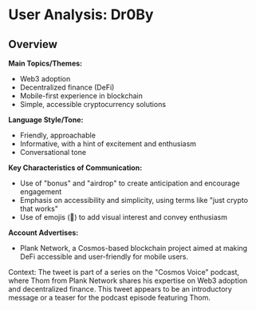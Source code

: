 # User Analysis: Dr0By

## Overview

**Main Topics/Themes:**

* Web3 adoption
* Decentralized finance (DeFi)
* Mobile-first experience in blockchain
* Simple, accessible cryptocurrency solutions

**Language Style/Tone:**

* Friendly, approachable
* Informative, with a hint of excitement and enthusiasm
* Conversational tone

**Key Characteristics of Communication:**

* Use of "bonus" and "airdrop" to create anticipation and encourage engagement
* Emphasis on accessibility and simplicity, using terms like "just crypto that works"
* Use of emojis (🌟) to add visual interest and convey enthusiasm

**Account Advertises:**

* Plank Network, a Cosmos-based blockchain project aimed at making DeFi accessible and user-friendly for mobile users.

Context: The tweet is part of a series on the "Cosmos Voice" podcast, where Thom from Plank Network shares his expertise on Web3 adoption and decentralized finance. This tweet appears to be an introductory message or a teaser for the podcast episode featuring Thom.
